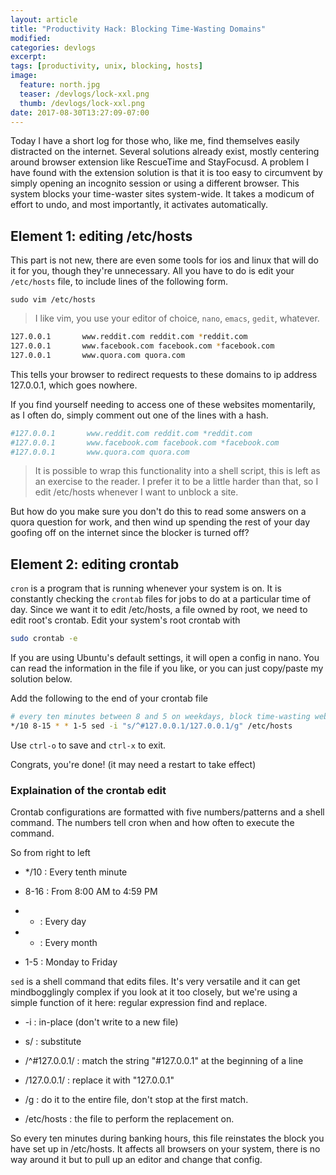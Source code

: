 ```yaml
---
layout: article
title: "Productivity Hack: Blocking Time-Wasting Domains"
modified:
categories: devlogs
excerpt:
tags: [productivity, unix, blocking, hosts]
image:
  feature: north.jpg
  teaser: /devlogs/lock-xxl.png
  thumb: /devlogs/lock-xxl.png
date: 2017-08-30T13:27:09-07:00
---
```



Today I have a short log for those who, like me, find themselves easily distracted on the internet. Several solutions already exist, mostly centering around browser extension like RescueTime and StayFocusd. A problem I have found with the extension solution is that it is too easy to circumvent by simply opening an incognito session or using a different browser. This system blocks your time-waster sites system-wide. It takes a modicum of effort to undo, and most importantly, it activates automatically.  


## Element 1: editing /etc/hosts

This part is not new, there are even some tools for ios and linux that will do it for you, though they're unnecessary. All you have to do is edit your `/etc/hosts` file, to include lines of the following form. 

`sudo vim /etc/hosts`


> I like vim, you use your editor of choice, `nano`, `emacs`, `gedit`, whatever. 

```bash
127.0.0.1       www.reddit.com reddit.com *reddit.com
127.0.0.1       www.facebook.com facebook.com *facebook.com
127.0.0.1       www.quora.com quora.com
```

This tells your browser to redirect requests to these domains to ip address 127.0.0.1, which goes nowhere. 

If you find yourself needing to access one of these websites momentarily, as I often do, simply comment out one of the lines with a hash. 


```bash
#127.0.0.1       www.reddit.com reddit.com *reddit.com
#127.0.0.1       www.facebook.com facebook.com *facebook.com
#127.0.0.1       www.quora.com quora.com
```

>It is possible to wrap this functionality into a shell script, this is left as an exercise to the reader. I prefer it to be a little harder than that, so I edit /etc/hosts whenever I want to unblock a site. 

But how do you make sure you don't do this to read some answers on a quora question for work, and then wind up spending the rest of your day goofing off on the internet since the blocker is turned off? 


## Element 2: editing crontab

`cron` is a program that is running whenever your system is on. It is constantly checking the `crontab` files for jobs to do at a particular time of day. Since we want it to edit /etc/hosts, a file owned by root, we need to edit root's crontab. Edit your system's root crontab with 

```bash
sudo crontab -e
```

If you are using Ubuntu's default settings, it will open a config in nano. You can read the information in the file if you like, or you can just copy/paste my solution below. 

Add the following to the end of your crontab file

```bash
# every ten minutes between 8 and 5 on weekdays, block time-wasting websites
*/10 8-15 * * 1-5 sed -i "s/^#127.0.0.1/127.0.0.1/g" /etc/hosts
```

Use `ctrl-o` to save and `ctrl-x` to exit. 

Congrats, you're done! (it may need a restart to take effect)

### Explaination of the crontab edit

Crontab configurations are formatted with five numbers/patterns and a shell command. The numbers tell cron when and how often to execute the command. 

So from right to left 

* */10 : Every tenth minute

* 8-16 : From 8:00 AM to 4:59 PM

* *    : Every day

* *    : Every month

* 1-5  : Monday to Friday

`sed` is a shell command that edits files. It's very versatile and it can get mindbogglingly complex if you look at it too closely, but we're using a simple function of it here: regular expression find and replace. 

* -i : in-place (don't write to a new file)

* s/ : substitute

* /^#127.0.0.1/ : match the string "#127.0.0.1" at the beginning of a line

* /127.0.0.1/ : replace it with "127.0.0.1"

* /g : do it to the entire file, don't stop at the first match. 

* /etc/hosts : the file to perform the replacement on. 


So every ten minutes during banking hours, this file reinstates the block you have set up in /etc/hosts. It affects all browsers on your system, there is no way around it but to pull up an editor and change that config. 

